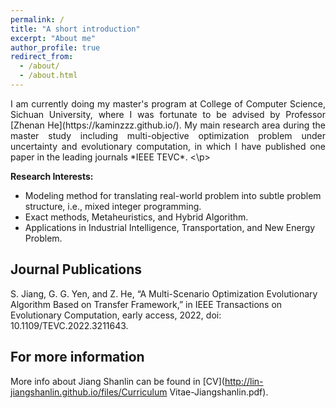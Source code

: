 ```yaml
---
permalink: /
title: "A short introduction"
excerpt: "About me"
author_profile: true
redirect_from: 
  - /about/
  - /about.html
---
```


<!-- ## A short introduction -->
<p style="text-align:justify;"> 
I am currently doing my master's program at College of Computer Science, Sichuan University, where I was fortunate to be advised by Professor [Zhenan He](https://kaminzzz.github.io/). My main research area during the master study including multi-objective optimization problem under uncertainty and evolutionary computation, in which I have published one paper in the leading journals *IEEE TEVC*.
<\p>

<br>

<b>Research Interests:</b>
* Modeling method for translating real-world problem into subtle problem structure, i.e., mixed integer programming.
* Exact methods, Metaheuristics, and Hybrid Algorithm.
* Applications in Industrial Intelligence, Transportation, and New Energy Problem.

## Journal Publications
S. Jiang, G. G. Yen, and Z. He, “A Multi-Scenario Optimization Evolutionary Algorithm Based on Transfer Framework,” in IEEE Transactions on Evolutionary Computation, early access, 2022, doi: 10.1109/TEVC.2022.3211643.


## For more information
More info about Jiang Shanlin can be found in [CV](http://lin-jiangshanlin.github.io/files/Curriculum Vitae-Jiangshanlin.pdf).
